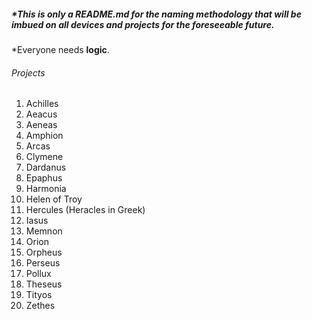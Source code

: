 <h5>*This is only a README.md for the naming methodology that will be imbued on all devices and projects for the foreseeable future.</h5>
<p>*Everyone needs <b>logic</b>.</p>
  <h6>Projects</h6>

1. Achilles
2. Aeacus
3. Aeneas
4. Amphion
5. Arcas
6. Clymene
7. Dardanus
8. Epaphus
9. Harmonia
10. Helen of Troy
11. Hercules (Heracles in Greek)
12. Iasus
13. Memnon
14. Orion
15. Orpheus
16. Perseus
17. Pollux
18. Theseus
19. Tityos
20. Zethes
